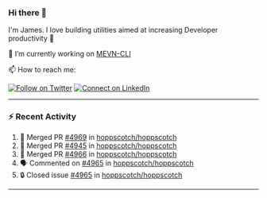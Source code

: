 ### Hi there 👋

I'm James. I love building utilities aimed at increasing Developer productivity :raised_hands: 

🔭 I’m currently working on [MEVN-CLI](https://github.com/madlabsinc/mevn-cli)

📫 How to reach me:

[![Follow on Twitter](https://img.shields.io/badge/--twitter?label=Twitter&logo=Twitter&style=social)](https://twitter.com/james_madhacks) [![Connect on LinkedIn](https://img.shields.io/badge/--linkedin?label=LinkedIn&logo=LinkedIn&style=social)](https://www.linkedin.com/in/jamesgeorge007)

---

### :zap: Recent Activity

<!--START_SECTION:activity-->
1. 🎉 Merged PR [#4969](https://github.com/hoppscotch/hoppscotch/pull/4969) in [hoppscotch/hoppscotch](https://github.com/hoppscotch/hoppscotch)
2. 🎉 Merged PR [#4945](https://github.com/hoppscotch/hoppscotch/pull/4945) in [hoppscotch/hoppscotch](https://github.com/hoppscotch/hoppscotch)
3. 🎉 Merged PR [#4966](https://github.com/hoppscotch/hoppscotch/pull/4966) in [hoppscotch/hoppscotch](https://github.com/hoppscotch/hoppscotch)
4. 🗣 Commented on [#4965](https://github.com/hoppscotch/hoppscotch/issues/4965#issuecomment-2785391998) in [hoppscotch/hoppscotch](https://github.com/hoppscotch/hoppscotch)
5. 🔒 Closed issue [#4965](https://github.com/hoppscotch/hoppscotch/issues/4965) in [hoppscotch/hoppscotch](https://github.com/hoppscotch/hoppscotch)
<!--END_SECTION:activity-->

---

<!--
**jamesgeorge007/jamesgeorge007** is a ✨ _special_ ✨ repository because its `README.md` (this file) appears on your GitHub profile.

Here are some ideas to get you started:

- 🌱 I’m currently learning ...
- 👯 I’m looking to collaborate on ...
- 🤔 I’m looking for help with ...
- 💬 Ask me about ...
- 😄 Pronouns: ...
- ⚡ Fun fact: ...
-->
